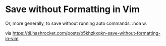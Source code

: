 # Save without Formatting in Vim

Or, more generally, to save without running auto commands: :noa w.

via https://til.hashrocket.com/posts/b5khzkxqkn-save-without-formatting-in-vim
